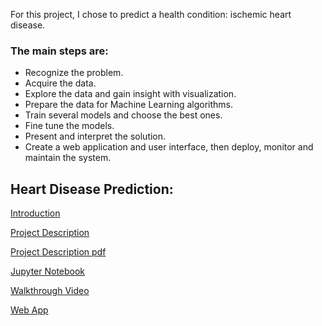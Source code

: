 

For this project, I chose to predict a health condition: ischemic heart disease.

### The main steps are: 
* Recognize the problem. 
* Acquire the data. 
* Explore the data and gain insight with visualization. 
* Prepare the data for Machine Learning algorithms. 
* Train several models and choose the best ones. 
* Fine tune the models. 
* Present and interpret the solution. 
* Create a web application and user interface, then deploy, monitor and maintain the system.

## Heart Disease Prediction:

[Introduction](http://piringer.github.io/heartdisease/intro)

[Project Description](https://github.com/piringer/heartdisease/blob/main/Project%20.pdf)

[Project Description pdf](http://piringer.github.io/heartdisease/Project.pdf)

[Jupyter Notebook](https://github.com/piringer/heartdisease/blob/main/australian2.ipynb)


[Walkthrough Video](https://youtu.be/BMbdpcVzEPc)

[Web App](http://ec2-52-54-129-72.compute-1.amazonaws.com:8501/)
